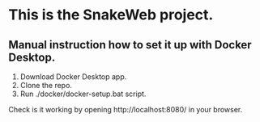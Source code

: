# This is the SnakeWeb project.

## Manual instruction how to set it up with Docker Desktop.
1. Download Docker Desktop app.
2. Clone the repo.
3. Run ./docker/docker-setup.bat script.

Check is it working by opening http://localhost:8080/ in your browser.